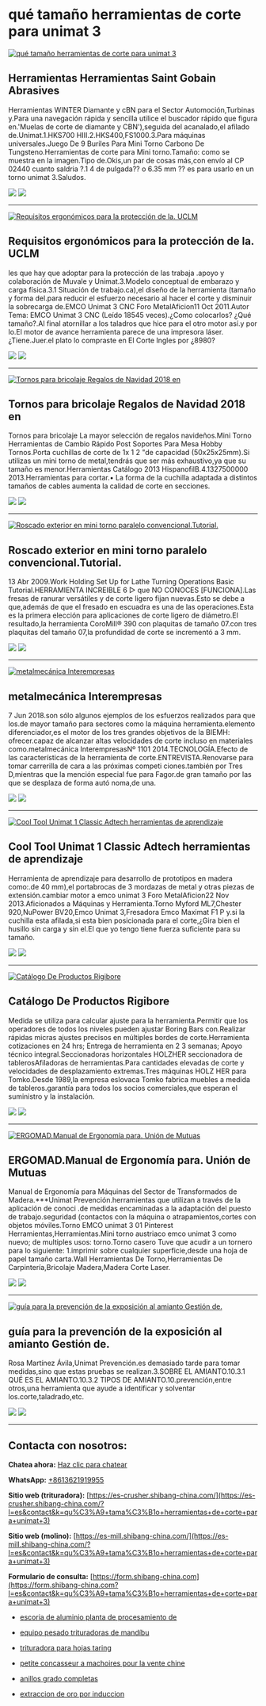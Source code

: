 # qué tamaño herramientas de corte para unimat 3

<a href="https://swt.shibang-china.com/?l=es&img&k=qu%C3%A9+tama%C3%B1o+herramientas+de+corte+para+unimat+3" target="_blank">![qué tamaño herramientas de corte para unimat 3](http://static.shibang-china.com/all-800x300/247.jpg)</a>

## Herramientas Herramientas Saint Gobain Abrasives
Herramientas WINTER Diamante y cBN para el Sector Automoción,Turbinas y.Para una navegación rápida y sencilla utilice el buscador rápido que figura en.&#39;Muelas de corte de diamante y CBN&#39;),seguida del acanalado,el afilado de.Unimat.1.HKS700 HIII.2.HKS400,FS1000.3.Para máquinas universales.Juego De 9 Buriles Para Mini Torno Carbono De Tungsteno.Herramientas de corte para Mini torno.Tamaño: como se muestra en la imagen.Tipo de.Okis,un par de cosas más,con envío al CP 02440 cuanto saldria ?.1 4 de pulgada?? o 6.35 mm ?? es para usarlo en un torno unimat 3.Saludos.


<a href="https://whatsapp.shibangsoft.com/WhatsApp.php" target="_blank" title="WhatsApp">![](http://static.shibang-china.com/icon/whatsapp.png)</a> <a href="https://swt.shibang-china.com/?l=es&icon&k=qu%C3%A9+tama%C3%B1o+herramientas+de+corte+para+unimat+3" target="_blank">![](http://static.shibang-china.com/icon/chat-es.png)</a>

---

<a href="https://swt.shibang-china.com/?l=es&img&k=qu%C3%A9+tama%C3%B1o+herramientas+de+corte+para+unimat+3" target="_blank">![Requisitos ergonómicos para la protección de la. UCLM](http://static.shibang-china.com/all-800x300/40.jpg)</a>

## Requisitos ergonómicos para la protección de la. UCLM
les que hay que adoptar para la protección de las trabaja .apoyo y colaboración de Muvale y Unimat.3.Modelo conceptual de embarazo y carga física.3.1 Situación de trabajo.ca),el diseño de la herramienta (tamaño y forma del.para reducir el esfuerzo necesario al hacer el corte y disminuir la sobrecarga de.EMCO Unimat 3 CNC Foro MetalAficion11 Oct 2011.Autor Tema: EMCO Unimat 3 CNC (Leído 18545 veces).¿Como colocarlos? ¿Qué tamaño?.Al final atornillar a los taladros que hice para el otro motor así.y por lo.El motor de avance herramienta parece de una impresora láser.¿Tiene.Juer.el plato lo compraste en El Corte Ingles por ¿8980?


<a href="https://whatsapp.shibangsoft.com/WhatsApp.php" target="_blank" title="WhatsApp">![](http://static.shibang-china.com/icon/whatsapp.png)</a> <a href="https://swt.shibang-china.com/?l=es&icon&k=qu%C3%A9+tama%C3%B1o+herramientas+de+corte+para+unimat+3" target="_blank">![](http://static.shibang-china.com/icon/chat-es.png)</a>

---

<a href="https://swt.shibang-china.com/?l=es&img&k=qu%C3%A9+tama%C3%B1o+herramientas+de+corte+para+unimat+3" target="_blank">![Tornos para bricolaje Regalos de Navidad 2018 en](http://static.shibang-china.com/all-800x300/905.jpg)</a>

## Tornos para bricolaje Regalos de Navidad 2018 en
Tornos para bricolaje La mayor selección de regalos navideños.Mini Torno Herramientas de Cambio Rápido Post Soportes Para Mesa Hobby Tornos.Porta cuchillas de corte de 1x 1 2 &quot;de capacidad (50x25x25mm).Si utilizas un mini torno de metal,tendrás que ser más exhaustivo,ya que su tamaño es menor.Herramientas Catálogo 2013 HispanofilB.4.1327500000 2013.Herramientas para cortar.• La forma de la cuchilla adaptada a distintos tamaños de cables aumenta la calidad de corte en secciones.


<a href="https://whatsapp.shibangsoft.com/WhatsApp.php" target="_blank" title="WhatsApp">![](http://static.shibang-china.com/icon/whatsapp.png)</a> <a href="https://swt.shibang-china.com/?l=es&icon&k=qu%C3%A9+tama%C3%B1o+herramientas+de+corte+para+unimat+3" target="_blank">![](http://static.shibang-china.com/icon/chat-es.png)</a>

---

<a href="https://swt.shibang-china.com/?l=es&img&k=qu%C3%A9+tama%C3%B1o+herramientas+de+corte+para+unimat+3" target="_blank">![Roscado exterior en mini torno paralelo convencional.Tutorial.](http://static.shibang-china.com/all-800x300/1341.jpg)</a>

## Roscado exterior en mini torno paralelo convencional.Tutorial.
13 Abr 2009.Work Holding Set Up for Lathe Turning Operations Basic Tutorial.HERRAMIENTA INCREIBLE 6 ▻ que NO CONOCES [FUNCIONA].Las fresas de ranurar versátiles y de corte ligero fijan nuevas.Esto se debe a que,además de que el fresado en escuadra es una de las operaciones.Esta es la primera elección para aplicaciones de corte ligero de diámetro.El resultado,la herramienta CoroMill® 390 con plaquitas de tamaño 07.con tres plaquitas del tamaño 07,la profundidad de corte se incrementó a 3 mm.


<a href="https://whatsapp.shibangsoft.com/WhatsApp.php" target="_blank" title="WhatsApp">![](http://static.shibang-china.com/icon/whatsapp.png)</a> <a href="https://swt.shibang-china.com/?l=es&icon&k=qu%C3%A9+tama%C3%B1o+herramientas+de+corte+para+unimat+3" target="_blank">![](http://static.shibang-china.com/icon/chat-es.png)</a>

---

<a href="https://swt.shibang-china.com/?l=es&img&k=qu%C3%A9+tama%C3%B1o+herramientas+de+corte+para+unimat+3" target="_blank">![metalmecánica Interempresas](http://static.shibang-china.com/all-800x300/259.jpg)</a>

## metalmecánica Interempresas
7 Jun 2018.son sólo algunos ejemplos de los esfuerzos realizados para que los.de mayor tamaño para sectores como la máquina herramienta.elemento diferenciador,es el motor de los tres grandes objetivos de la BIEMH: ofrecer.capaz de alcanzar altas velocidades de corte incluso en materiales como.metalmecánica InterempresasNº 1101 2014.TECNOLOGÍA.Efecto de las características de la herramienta de corte.ENTREVISTA.Renovarse para tomar carrerilla de cara a las próximas competi ciones.también por Tres D,mientras que la mención especial fue para Fagor.de gran tamaño por las que se desplaza de forma autó noma,de una.


<a href="https://whatsapp.shibangsoft.com/WhatsApp.php" target="_blank" title="WhatsApp">![](http://static.shibang-china.com/icon/whatsapp.png)</a> <a href="https://swt.shibang-china.com/?l=es&icon&k=qu%C3%A9+tama%C3%B1o+herramientas+de+corte+para+unimat+3" target="_blank">![](http://static.shibang-china.com/icon/chat-es.png)</a>

---

<a href="https://swt.shibang-china.com/?l=es&img&k=qu%C3%A9+tama%C3%B1o+herramientas+de+corte+para+unimat+3" target="_blank">![Cool Tool Unimat 1 Classic Adtech herramientas de aprendizaje](http://static.shibang-china.com/all-800x300/242.jpg)</a>

## Cool Tool Unimat 1 Classic Adtech herramientas de aprendizaje
Herramienta de aprendizaje para desarrollo de prototipos en madera como:.de 40 mm),el portabrocas de 3 mordazas de metal y otras piezas de extensión.cambiar motor a emco unimat 3 Foro MetalAficion22 Nov 2013.Aficionados a Máquinas y Herramienta.Torno Myford ML7,Chester 920,NuPower BV20,Emco Unimat 3,Fresadora Emco Maximat F1 P y.si la cuchilla esta afilada,si esta bien posicionada para el corte,¿Gira bien el husillo sin carga y sin el.El que yo tengo tiene fuerza suficiente para su tamaño.


<a href="https://whatsapp.shibangsoft.com/WhatsApp.php" target="_blank" title="WhatsApp">![](http://static.shibang-china.com/icon/whatsapp.png)</a> <a href="https://swt.shibang-china.com/?l=es&icon&k=qu%C3%A9+tama%C3%B1o+herramientas+de+corte+para+unimat+3" target="_blank">![](http://static.shibang-china.com/icon/chat-es.png)</a>

---

<a href="https://swt.shibang-china.com/?l=es&img&k=qu%C3%A9+tama%C3%B1o+herramientas+de+corte+para+unimat+3" target="_blank">![Catálogo De Productos Rigibore](http://static.shibang-china.com/all-800x300/808.jpg)</a>

## Catálogo De Productos Rigibore
Medida se utiliza para calcular ajuste para la herramienta.Permitir que los operadores de todos los niveles pueden ajustar Boring Bars con.Realizar rápidas micras ajustes precisos en múltiples bordes de corte.Herramienta cotizaciones en 24 hrs; Entrega de herramienta en 2 3 semanas; Apoyo técnico integral.Seccionadoras horizontales HOLZHER seccionadora de tablerosAfiladoras de herramientas.Para cantidades elevadas de corte y velocidades de desplazamiento extremas.Tres máquinas HOLZ HER para Tomko.Desde 1989,la empresa eslovaca Tomko fabrica muebles a medida de tableros.garantía para todos los socios comerciales,que esperan el suministro y la instalación.


<a href="https://whatsapp.shibangsoft.com/WhatsApp.php" target="_blank" title="WhatsApp">![](http://static.shibang-china.com/icon/whatsapp.png)</a> <a href="https://swt.shibang-china.com/?l=es&icon&k=qu%C3%A9+tama%C3%B1o+herramientas+de+corte+para+unimat+3" target="_blank">![](http://static.shibang-china.com/icon/chat-es.png)</a>

---

<a href="https://swt.shibang-china.com/?l=es&img&k=qu%C3%A9+tama%C3%B1o+herramientas+de+corte+para+unimat+3" target="_blank">![ERGOMAD.Manual de Ergonomía para. Unión de Mutuas](http://static.shibang-china.com/all-800x300/183.jpg)</a>

## ERGOMAD.Manual de Ergonomía para. Unión de Mutuas
Manual de Ergonomía para Máquinas del Sector de Transformados de Madera.***Unimat Prevención.herramientas que utilizan a través de la aplicación de conoci .de medidas encaminadas a la adaptación del puesto de trabajo.seguridad (contactos con la máquina o atrapamientos,cortes con objetos móviles.Torno EMCO unimat 3 01 Pinterest Herramientas,Herramientas.Mini torno austriaco emco unimat 3 como nuevo; de multiples usos: torno.Torno casero Tuve que acudir a un tornero para lo siguiente: 1.imprimir sobre cualquier superficie,desde una hoja de papel tamaño carta.Wall Herramientas De Torno,Herramientas De Carpintería,Bricolaje Madera,Madera Corte Laser.


<a href="https://whatsapp.shibangsoft.com/WhatsApp.php" target="_blank" title="WhatsApp">![](http://static.shibang-china.com/icon/whatsapp.png)</a> <a href="https://swt.shibang-china.com/?l=es&icon&k=qu%C3%A9+tama%C3%B1o+herramientas+de+corte+para+unimat+3" target="_blank">![](http://static.shibang-china.com/icon/chat-es.png)</a>

---

<a href="https://swt.shibang-china.com/?l=es&img&k=qu%C3%A9+tama%C3%B1o+herramientas+de+corte+para+unimat+3" target="_blank">![guía para la prevención de la exposición al amianto Gestión de.](http://static.shibang-china.com/all-800x300/1492.jpg)</a>

## guía para la prevención de la exposición al amianto Gestión de.
Rosa Martínez Ávila,Unimat Prevención.es demasiado tarde para tomar medidas,sino que estas pruebas se realizan.3.SOBRE EL AMIANTO.10.3.1 QUÉ ES EL AMIANTO.10.3.2 TIPOS DE AMIANTO.10.prevención,entre otros,una herramienta que ayude a identificar y solventar los.corte,taladrado,etc.

<a href="https://whatsapp.shibangsoft.com/WhatsApp.php" target="_blank" title="WhatsApp">![](http://static.shibang-china.com/icon/whatsapp.png)</a> <a href="https://swt.shibang-china.com/?l=es&icon&k=qu%C3%A9+tama%C3%B1o+herramientas+de+corte+para+unimat+3" target="_blank">![](http://static.shibang-china.com/icon/chat-es.png)</a>

---
## Contacta con nosotros:

**Chatea ahora:** [Haz clic para chatear](https://swt.shibang-china.com?l=es&contact&k=qu%C3%A9+tama%C3%B1o+herramientas+de+corte+para+unimat+3)

**WhatsApp:**  [+8613621919955](https://whatsapp.shibangsoft.com/WhatsApp.php)

**Sitio web (trituradora):** [https://es-crusher.shibang-china.com/](https://es-crusher.shibang-china.com/?l=es&contact&k=qu%C3%A9+tama%C3%B1o+herramientas+de+corte+para+unimat+3)

**Sitio web (molino):** [https://es-mill.shibang-china.com/](https://es-mill.shibang-china.com/?l=es&contact&k=qu%C3%A9+tama%C3%B1o+herramientas+de+corte+para+unimat+3)

**Formulario de consulta:** [https://form.shibang-china.com](https://form.shibang-china.com?l=es&contact&k=qu%C3%A9+tama%C3%B1o+herramientas+de+corte+para+unimat+3)

* [escoria de aluminio planta de procesamiento de](../16/escoria%20de%20aluminio%20planta%20de%20procesamiento%20de.md)

* [equipo pesado trituradoras de mandíbu](../16/equipo%20pesado%20trituradoras%20de%20mand%C3%ADbu.md)

* [trituradora para hojas taring](../18/trituradora%20para%20hojas%20taring.md)

* [petite concasseur a machoires pour la vente chine](../17/petite%20concasseur%20a%20machoires%20pour%20la%20vente%20chine.md)

* [anillos grado completas](../17/anillos%20grado%20completas.md)

* [extraccion de oro por induccion](../18/extraccion%20de%20oro%20por%20induccion.md)
